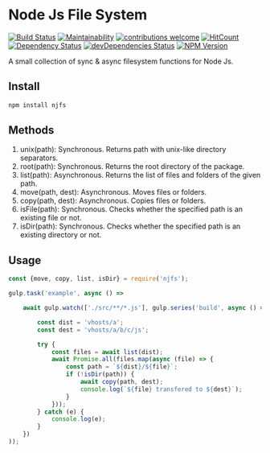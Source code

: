 # Node Js File System
[![Build Status](https://travis-ci.com/orcunsaltik/njfs.svg?branch=master)](https://travis-ci.com/orcunsaltik/njfs)
[![Maintainability](https://api.codeclimate.com/v1/badges/035ff3499e767eb6b552/maintainability)](https://codeclimate.com/github/orcunsaltik/njfs/maintainability)
[![contributions welcome](https://img.shields.io/badge/contributions-welcome-brightgreen.svg?style=flat)](https://github.com/orcunsaltik/njfs/issues)
[![HitCount](http://hits.dwyl.com/orcunsaltik/njfs.svg)](http://hits.dwyl.com/orcunsaltik/njfs)
[![Dependency Status](https://david-dm.org/orcunsaltik/njfs.svg)](https://david-dm.org/orcunsaltik/njfs)
[![devDependencies Status](https://david-dm.org/orcunsaltik/njfs/dev-status.svg)](https://david-dm.org/orcunsaltik/njfs?type=dev)
[![NPM Version](https://badge.fury.io/js/njfs.svg?style=flat)](https://npmjs.org/package/njfs) 

A small collection of sync & async filesystem functions for Node Js. 

## Install

``` bash
npm install njfs
```

## Methods

1. unix(path): Synchronous. Returns path with unix-like directory separators.
2. root(path): Synchronous. Returns the root directory of the package.
3. list(path): Asynchronous. Returns the list of files and folders of the given path.
4. move(path, dest): Asynchronous. Moves files or folders.
5. copy(path, dest): Asynchronous. Copies files or folders.
6. isFile(path): Synchronous. Checks whether the specified path is an existing file or not.
7. isDir(path): Synchronous. Checks whether the specified path is an existing directory or not.

## Usage

``` js
const {move, copy, list, isDir} = require('njfs');

gulp.task('example', async () =>

    await gulp.watch(['./src/**/*.js'], gulp.series('build', async () => {

        const dist = 'vhosts/a';
        const dest = 'vhosts/a/b/c/js';

        try {
            const files = await list(dist);
            await Promise.all(files.map(async (file) => {
                const path = `${dist}/${file}`;
                if (!isDir(path)) {
                    await copy(path, dest);
                    console.log(`${file} transfered to ${dest}`);
                }
            }));
        } catch (e) {
            console.log(e);
        }
    })
));
```
